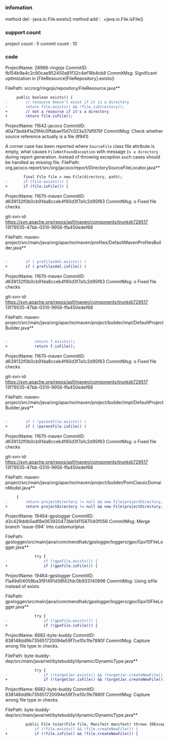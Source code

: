 ###  infomation 
method del:
-java.io.File.exists()
method add：
+java.io.File.isFile()
###  support count
project count : 5
commit count : 10
###  code
ProjectName: 28966-ringojs
CommitID: fb154b9a4c2c90cae952450a81f32c4ef18b4cb8
CommitMsg: Significant optimization in [FileResource|FileRepository].exists()

FilePath: src/org/ringojs/repository/FileResource.java**
```diff
     public boolean exists() {
-        // resource doesn't exist if it is a directory
-        return file.exists() && !file.isDirectory();
+        // not a resource if it's a directory
+        return file.isFile();
```
ProjectName: 11642-jacoco
CommitID: d0a73edd41a29f4c0ffabae15d7c023a37df976f
CommitMsg: Check whether source reference actually is a file (#941)

A corner case has been reported where `SourceFile` class file
attribute is empty, what causes `FileNotFoundException` with
message `Is a directory` during report generation. Instead of
throwing exception such cases should be handled as missing file.
FilePath: org.jacoco.report/src/org/jacoco/report/DirectorySourceFileLocator.java**
```diff
 		final File file = new File(directory, path);
-		if (file.exists()) {
+		if (file.isFile()) {
```
ProjectName: 11670-maven
CommitID: d639132f0b0cb91da8cceb4f60d3f7a1c2d95f83
CommitMsg: o Fixed file checks

git-svn-id: https://svn.apache.org/repos/asf/maven/components/trunk@729517 13f79535-47bb-0310-9956-ffa450edef68

FilePath: maven-project/src/main/java/org/apache/maven/profiles/DefaultMavenProfilesBuilder.java**
```diff
 
-        if ( profilesXml.exists() )
+        if ( profilesXml.isFile() )
```
ProjectName: 11670-maven
CommitID: d639132f0b0cb91da8cceb4f60d3f7a1c2d95f83
CommitMsg: o Fixed file checks

git-svn-id: https://svn.apache.org/repos/asf/maven/components/trunk@729517 13f79535-47bb-0310-9956-ffa450edef68

FilePath: maven-project/src/main/java/org/apache/maven/project/builder/impl/DefaultProjectBuilder.java**
```diff
             
-            return f.exists();
+            return f.isFile();
```
ProjectName: 11670-maven
CommitID: d639132f0b0cb91da8cceb4f60d3f7a1c2d95f83
CommitMsg: o Fixed file checks

git-svn-id: https://svn.apache.org/repos/asf/maven/components/trunk@729517 13f79535-47bb-0310-9956-ffa450edef68

FilePath: maven-project/src/main/java/org/apache/maven/project/builder/impl/DefaultProjectBuilder.java**
```diff
 
-        if ( !parentFile.exists() )
+        if ( !parentFile.isFile() )
```
ProjectName: 11670-maven
CommitID: d639132f0b0cb91da8cceb4f60d3f7a1c2d95f83
CommitMsg: o Fixed file checks

git-svn-id: https://svn.apache.org/repos/asf/maven/components/trunk@729517 13f79535-47bb-0310-9956-ffa450edef68

FilePath: maven-project/src/main/java/org/apache/maven/project/builder/PomClassicDomainModel.java**
```diff
     {
-        return projectDirectory != null && new File(projectDirectory, "pom.xml").exists();
+        return projectDirectory != null && new File(projectDirectory, "pom.xml").isFile();
```
ProjectName: 19464-gpslogger
CommitID: d3c429ddb5adf8e063920473bb1d11587040f056
CommitMsg: Merge branch 'issue-594' into customurlplus

FilePath: gpslogger/src/main/java/com/mendhak/gpslogger/loggers/gpx/Gpx10FileLogger.java**
```diff
             try {
-                if (!gpxFile.exists()) {
+                if (!gpxFile.isFile()) {
```
ProjectName: 19464-gpslogger
CommitID: f1a49d04058ba3f91491d38f42fdc0b933140896
CommitMsg: Using isfile instead of exists

FilePath: gpslogger/src/main/java/com/mendhak/gpslogger/loggers/gpx/Gpx10FileLogger.java**
```diff
             try {
-                if (!gpxFile.exists()) {
+                if (!gpxFile.isFile()) {
```
ProjectName: 6682-byte-buddy
CommitID: 838148dd9b735651720094e59f7ce10c1fe7880f
CommitMsg: Capture wrong file type in checks.

FilePath: byte-buddy-dep/src/main/java/net/bytebuddy/dynamic/DynamicType.java**
```diff
             try {
-                if (!targetJar.exists() && !targetJar.createNewFile()) {
+                if (!targetJar.isFile() && !targetJar.createNewFile()) {
```
ProjectName: 6682-byte-buddy
CommitID: 838148dd9b735651720094e59f7ce10c1fe7880f
CommitMsg: Capture wrong file type in checks.

FilePath: byte-buddy-dep/src/main/java/net/bytebuddy/dynamic/DynamicType.java**
```diff
         public File toJar(File file, Manifest manifest) throws IOException {
-            if (!file.exists() && !file.createNewFile()) {
+            if (!file.isFile() && !file.createNewFile()) {
```
